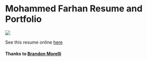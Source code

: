 # Mohammed Farhan Resume and Portfolio

![](https://github.com/sreehari1997/farhankn.github.io/blob/master/res/webme.png)

See this resume online [here](https://farhankn.github.io/)

#### Thanks to [Brandon Morelli](https://github.com/bmorelli25/portfolio-template)
